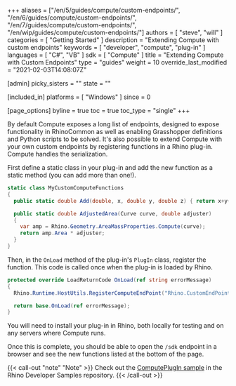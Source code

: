 +++
aliases = ["/en/5/guides/compute/custom-endpoints/", "/en/6/guides/compute/custom-endpoints/", "/en/7/guides/compute/custom-endpoints/", "/en/wip/guides/compute/custom-endpoints/"]
authors = [ "steve", "will" ]
categories = [ "Getting Started" ]
description = "Extending Compute with custom endpoints"
keywords = [ "developer", "compute", "plug-in" ]
languages = [ "C#", "VB" ]
sdk = [ "Compute" ]
title = "Extending Compute with Custom Endpoints"
type = "guides"
weight = 10
override_last_modified = "2021-02-03T14:08:07Z"

[admin]
picky_sisters = ""
state = ""

[included_in]
platforms = [ "Windows" ]
since = 0

[page_options]
byline = true
toc = true
toc_type = "single"
+++

<!-- originally posted to discourse: https://discourse.mcneel.com/t/extending-rhinocompute-server-with-plugins/84266 -->

By default Compute exposes a long list of endpoints, designed to expose functionality in RhinoCommon as well as enabling Grasshopper definitions and Python scripts to be solved. It's also possible to extend Compute with your own custom endpoints by registering functions in a Rhino plug-in. Compute handles the serialization.

First define a static class in your plug-in and add the new function as a static method (you can add more than one!).

```csharp
static class MyCustomComputeFunctions
{
  public static double Add(double, x, double y, double z) { return x+y+z; }

  public static double AdjustedArea(Curve curve, double adjuster)
  {
    var amp = Rhino.Geometry.AreaMassProperties.Compute(curve);
    return amp.Area * adjuster;
  }
}
```

Then, in the `OnLoad` method of the plug-in's `PlugIn` class, register the function. This code is called once when the plug-in is loaded by Rhino.

```csharp
protected override LoadReturnCode OnLoad(ref string errorMessage)
{
  Rhino.Runtime.HostUtils.RegisterComputeEndPoint("Rhino.CustomEndPoint", typeof(MyCustomComputeFunctions));

  return base.OnLoad(ref errorMessage);
}
```

You will need to install your plug-in in Rhino, both locally for testing and on any servers where Compute runs.

Once this is complete, you should be able to open the `/sdk` endpoint in a browser and see the new functions listed at the bottom of the page.

{{< call-out "note" "Note" >}}
Check out the <a href="https://github.com/mcneel/rhino-developer-samples/tree/7/compute/cs/ComputePlugIn" class="alert-link">ComputePlugIn sample</a> in the Rhino Developer Samples repository.
{{< /call-out >}}